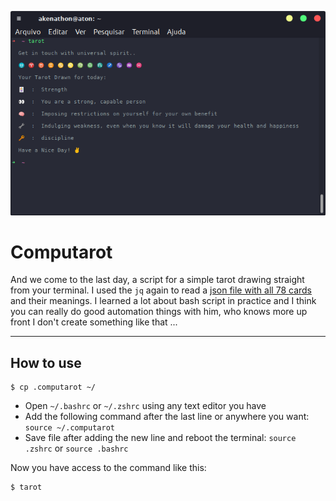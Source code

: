 ![Preview of tarot bash command](https://raw.githubusercontent.com/sammarxz/07-computarot/master/Windowshot_2020-06-25_12%3A51%3A57.png)

# Computarot
And we come to the last day, a script for a simple tarot drawing straight from your terminal. I used the `jq` again to read a [json file with all 78 cards](https://raw.githubusercontent.com/dariusk/corpora/master/data/divination/tarot_interpretations.json) and their meanings. I learned a lot about bash script in practice and I think you can really do good automation things with him, who knows more up front I don't create something like that ...

---

## How to use
```
$ cp .computarot ~/
```
* Open `~/.bashrc` or `~/.zshrc` using any text editor you have
* Add the following command after the last line or anywhere you want:
`source ~/.computarot`
* Save file after adding the new line and reboot the terminal: `source .zshrc` or `source .bashrc`

Now you have access to the command like this:

```
$ tarot
```
